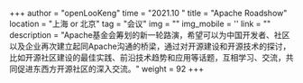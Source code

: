 +++
author = "openLooKeng"
time = "2021.10 " 
title = "Apache Roadshow" 
location = "上海 or 北京" 
tag = "会议"
img = "" 
img_mobile = ''
link = ""
description = "Apache基金会筹划的新一轮路演，希望可以为中国开发者、社区以及企业再次建立起同Apache沟通的桥梁，通过对开源建设和开源技术的探讨，比如开源社区建设的最佳实践、前沿技术趋势和应用等话题，互相学习、交流，共同促进东西方开源社区的深入交流。"
weight = 92
+++
